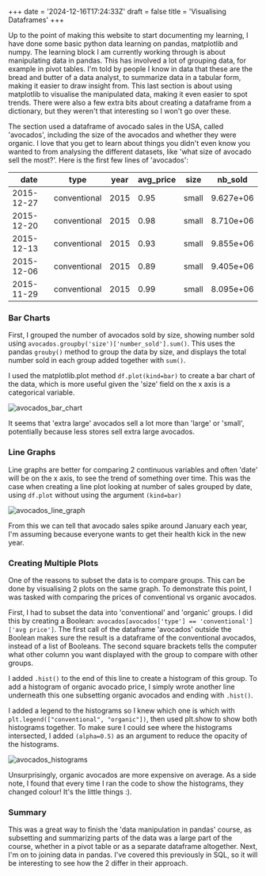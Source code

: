 +++
date = '2024-12-16T17:24:33Z'
draft = false
title = 'Visualising Dataframes'
+++

<!-- Google tag (gtag.js) -->
<script async src="https://www.googletagmanager.com/gtag/js?id=G-6KG34X3C2K"></script>
<script>
  window.dataLayer = window.dataLayer || [];
  function gtag(){dataLayer.push(arguments);}
  gtag('js', new Date());

  gtag('config', 'G-6KG34X3C2K');
</script>

Up to the point of making this website to start documenting my learning, I have done some basic python data learning on pandas, matplotlib and numpy. The learning block I am currently working through is about manipulating data in pandas. This has involved a lot of grouping data, for example in pivot tables. I'm told by people I know in data that these are the bread and butter of a data analyst, to summarize data in a tabular form, making it easier to draw insight from. This last section is about using matplotlib to visualise the manipulated data, making it even easier to spot trends. There were also a few extra bits about creating a dataframe from a dictionary, but they weren't that interesting so I won't go over these.

The section used a dataframe of avocado sales in the USA, called 'avocados', including the size of the avocados and whether they were organic. I love that you get to learn about things you didn't even know you wanted to from analysing the different datasets, like 'what size of avocado sell the most?'. Here is the first few lines of 'avocados':


|         date|         type | year | avg_price |  size |   nb_sold|
|-------------|--------------|------|-----------|-------|----------|
|  2015-12-27 | conventional | 2015 |      0.95 | small | 9.627e+06|
|  2015-12-20 | conventional | 2015 |      0.98 | small | 8.710e+06|
|  2015-12-13 | conventional | 2015 |      0.93 | small | 9.855e+06|
|  2015-12-06 | conventional | 2015 |      0.89 | small | 9.405e+06|
|  2015-11-29 | conventional | 2015 |      0.99 | small | 8.095e+06|

### Bar Charts

First, I grouped the number of avocados sold by size, showing number sold using `avocados.groupby('size')['number_sold'].sum()`. This uses the pandas `grouby()` method to group the data by size, and displays the total number sold in each group added together with `sum()`.

I used the matplotlib.plot method `df.plot(kind=bar)` to create a bar chart of the data, which is more useful given the 'size' field on the x axis is a categorical variable. 

![avocados_bar_chart](/img/avocados_bar_chart.jpg)

It seems that 'extra large' avocados sell a lot more than 'large' or 'small', potentially because less stores sell extra large avocados.

### Line Graphs

Line graphs are better for comparing 2 continuous variables and often 'date' will be on the x axis, to see the trend of something over time. This was the case when creating a line plot looking at number of sales grouped by date, using `df.plot` without using the argument `(kind=bar)`

![avocados_line_graph](/img/avocados_line_graph.png)

From this we can tell that avocado sales spike around January each year, I'm assuming because everyone wants to get their health kick in the new year.

### Creating Multiple Plots

One of the reasons to subset the data is to compare groups. This can be done by visualising 2 plots on the same graph. To demonstrate this point, I was tasked with comparing the prices of conventional vs organic avocados. 

First, I had to subset the data into 'conventional' and 'organic' groups. I did this by creating a Boolean: `avocados[avocados['type'] == 'conventional']['avg price']`. The first call of the dataframe 'avocados' outside the Boolean makes sure the result is a dataframe of the conventional avocados, instead of a list of Booleans. The second square brackets tells the computer what other column you want displayed with the group to compare with other groups. 

I added `.hist()` to the end of this line to create a histogram of this group. To add a histogram of organic avocado price, I simply wrote another line underneath this one subsetting organic avocados and ending with `.hist()`.

I added a legend to the histograms so I knew which one is which with `plt.legend(["conventional", "organic"])`, then used plt.show to show both histograms together. To make sure I could see where the histograms intersected, I added `(alpha=0.5)` as an argument to reduce the opacity of the histograms.

![avocados_histograms](/img/avocados_histograms.png)

Unsurprisingly, organic avocados are more expensive on average. As a side note, I found that every time I ran the code to show the histograms, they changed colour! It's the little things :).

### Summary

This was a great way to finish the 'data manipulation in pandas' course, as subsetting and summarizing parts of the data was a large part of the course, whether in a pivot table or as a separate dataframe altogether. Next, I'm on to joining data in pandas. I've covered this previously in SQL, so it will be interesting to see how the 2 differ in their approach. 
